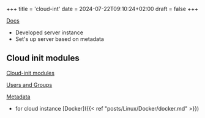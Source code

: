 +++
title = 'cloud-int'
date = 2024-07-22T09:10:24+02:00
draft = false
+++

    
[Docs](https://sumit-ghosh.com/posts/create-vm-using-libvirt-cloud-images-cloud-init/)

- Developed server instance 
- Set's up server based on metadata 


## Cloud init modules   
[Cloud-init modules](https://cloudinit.readthedocs.io/en/latest/reference/modules.html)

[Users and Groups](https://cloudinit.readthedocs.io/en/latest/reference/modules.html#users-and-groups)

[Metadata](https://cloudinit.readthedocs.io/en/latest/explanation/instancedata.html)
-   for cloud instance [Docker]({{< ref "posts/Linux/Docker/docker.md" >}})

